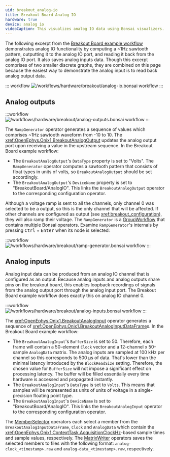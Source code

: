 ```yaml
---
uid: breakout_analog-io
title: Breakout Board Analog IO
hardware: true
device: analog io
videoCaption: This visualizes analog IO data using Bonsai visualizers. The "BreakoutAnalogOutput" window shows the values that are being used by the <code>BreakoutAnalogOutput</code> operator to update the analog IO port. However, only analog channel 0 is actually updated because it's the only channel configured as output by the <code>BreakoutBoard</code> operator. The "AnalogData" window shows the voltages at the various pins of the analog IO port. They are being read by the the ADCs on the breakout board and produced in Bonsai by the <code>BreakoutAnalogInput</code> operator. This confirms that only analog channel 0 is outputting the sawtooth waveform.
---
```


The following excerpt from the [Breakout Board example workflow](xref:breakout) demonstrates analog IO functionality by computing a ~1Hz sawtooth pattern, outputting it to the analog IO port, and reading it back from the analog IO port. It also saves analog inputs data. Though this excerpt comprises of two smaller discrete graphs, they are combined on this page because the easiest way to demonstrate the analog input is to read back analog output data.

::: workflow
![/workflows/hardware/breakout/analog-io.bonsai workflow](../../../workflows/hardware/breakout/analog-io.bonsai)
:::

## Analog outputs

:::workflow
![/workflows/hardware/breakout/analog-outputs.bonsai workflow](../../../workflows/hardware/breakout/analog-outputs.bonsai)
:::

The `RampGenerator` operator generates a sequence of values which comprises ~1Hz sawtooth waveform from -10 to 10. The <xref:OpenEphys.Onix1.BreakoutAnalogOutput> updates the analog output port upon receiving a value in the upstream sequence. In the Breakout Board example workflow:
- The `BreakoutAnalogOutput`'s `DataType` property is set to "Volts". The `RampGenerator` operator computes a sawtooth pattern that consists of float types in units of volts, so `BreakoutAnalogOutput` should be set accordingly.
- The `BreakoutAnalogOutput`'s `DeviceName` property is set to "BreakoutBoard/AnalogIO". This links the `BreakoutAnalogOutput` operator to the corresponding configuration operator. 

Although a voltage ramp is sent to all the channels, only channel 0
was selected to be a output, so this is the only channel that will be affected. If other channels
are configured as output (see <xref:breakout_configuration>), they will
also ramp their voltage. The `RampGenerator` is a
[GroupWorkflow](https://bonsai-rx.org/docs/articles/editor.html#workflow) that contains multiple Bonsai operators. 
Examine `RampGenerator`'s internals by pressing <kbd>Ctrl</kbd> + <kbd>Enter</kbd> when its node is selected:

:::workflow
![/workflows/hardware/breakout/ramp-generator.bonsai workflow](../../../workflows/hardware/breakout/ramp-generator.bonsai)
:::

## Analog inputs

Analog input data can be produced from an analog IO channel that is configured as an output. Because analog inputs and analog outputs share pins on the breakout board, this enables loopback recordings of signals from the analog output port through the analog input port. The Breakout Board example workflow does exactly this on analog IO channel 0.

:::workflow
![/workflows/hardware/breakout/analog-inputs.bonsai workflow](../../../workflows/hardware/breakout/analog-inputs.bonsai)
:::

The <xref:OpenEphys.Onix1.BreakoutAnalogInput> operator generates a sequence of <xref:OpenEphys.Onix1.BreakoutAnalogInputDataFrame>s. In the Breakout Board example workflow:
- The `BreakoutAnalogInput`'s `BufferSize` is set to 50. Therefore, each frame will contain a 50-element `Clock` vector and a 12-channel x
  50-sample `AnalogData` matrix. The analog inputs are sampled at 100 kHz per channel so this
  corresponds to 500 µs of data. That's lower than the minimal latency introduced by the `BlockReadSize` setting. Therefore, the chosen value for  `BufferSize` will not impose a significant effect on processing latency. The buffer will be filled essentially every time hardware is accessed and propagated instantly.
- The `BreakoutAnalogInput`'s `DataType` is set to `Volts`. This means that samples will be represented as units of units of voltage in a single-precision floating point type.
- The `BreakoutAnalogInput`'s `DeviceName` is set to "BreakoutBoard/AnalogIO". This links the `BreakoutAnalogInput` operator to the corresponding configuration operator. 

The [MemberSelector](https://bonsai-rx.org/docs/api/Bonsai.Expressions.MemberSelectorBuilder.html) operators each select a member from the `BreakoutAnalogInputDataFrame`, `Clock` and `AnalogData` which contain the <xref:OpenEphys.Onix1.ContextTask.AcquisitionClockHz>-based sample times and sample values,
respectively. The [MatrixWriter](https://bonsai-rx.org/docs/api/Bonsai.Dsp.MatrixWriter.html) operators saves the selected members to files with the following format: `analog-clock_<timestamp>.raw` and `analog-data_<timestamp>.raw`, respectively. 